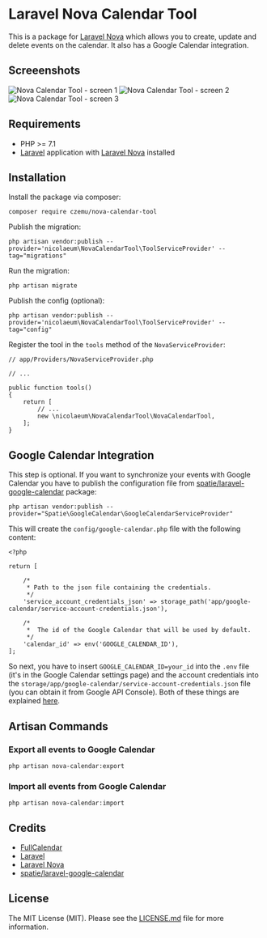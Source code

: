 # Laravel Nova Calendar Tool

This is a package for [Laravel Nova](https://nova.laravel.com/) which allows you to create, update and delete events on the calendar. It also has a Google Calendar integration.

## Screeenshots

![Nova Calendar Tool - screen 1](https://paweldymek.com/projects/nova-calendar-tool/screen_1.png)
![Nova Calendar Tool - screen 2](https://paweldymek.com/projects/nova-calendar-tool/screen_2.png)
![Nova Calendar Tool - screen 3](https://paweldymek.com/projects/nova-calendar-tool/screen_3.png)

## Requirements

* PHP >= 7.1
* [Laravel](https://laravel.com/) application with [Laravel Nova](https://nova.laravel.com/) installed

## Installation

Install the package via composer:

```
composer require czemu/nova-calendar-tool
```

Publish the migration:
```
php artisan vendor:publish --provider='nicolaeum\NovaCalendarTool\ToolServiceProvider' --tag="migrations"
```

Run the migration:
```
php artisan migrate
```

Publish the config (optional):
```
php artisan vendor:publish --provider='nicolaeum\NovaCalendarTool\ToolServiceProvider' --tag="config"
```

Register the tool in the `tools` method of the `NovaServiceProvider`:
```
// app/Providers/NovaServiceProvider.php

// ...

public function tools()
{
    return [
        // ...
        new \nicolaeum\NovaCalendarTool\NovaCalendarTool,
    ];
}
```

## Google Calendar Integration

This step is optional. If you want to synchronize your events with Google Calendar you have to publish the configuration file from [spatie/laravel-google-calendar](https://github.com/spatie/laravel-google-calendar) package:

```
php artisan vendor:publish --provider="Spatie\GoogleCalendar\GoogleCalendarServiceProvider"
```

This will create the `config/google-calendar.php` file with the following content:

```
<?php

return [

    /*
     * Path to the json file containing the credentials.
     */
    'service_account_credentials_json' => storage_path('app/google-calendar/service-account-credentials.json'),

    /*
     *  The id of the Google Calendar that will be used by default.
     */
    'calendar_id' => env('GOOGLE_CALENDAR_ID'),
];
```

So next, you have to insert `GOOGLE_CALENDAR_ID=your_id` into the `.env` file (it's in the Google Calendar settings page) and the account credentials into the `storage/app/google-calendar/service-account-credentials.json` file (you can obtain it from Google API Console). Both of these things are explained [here](https://github.com/spatie/laravel-google-calendar#installation).

## Artisan Commands

### Export all events to Google Calendar

```php artisan nova-calendar:export```

### Import all events from Google Calendar

```php artisan nova-calendar:import```

## Credits

* [FullCalendar](https://fullcalendar.io/)
* [Laravel](https://laravel.com/)
* [Laravel Nova](https://nova.laravel.com/)
* [spatie/laravel-google-calendar](https://github.com/spatie/laravel-google-calendar)

## License

The MIT License (MIT). Please see the [LICENSE.md](LICENSE.md) file for more information.